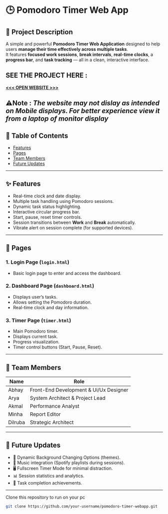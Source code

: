 # 🕒 Pomodoro Timer Web App

## 📜 Project Description
A simple and powerful **Pomodoro Timer Web Application** designed to help users **manage their time effectively across multiple tasks**.  
It features **focused work sessions**, **break intervals**, **real-time clocks**, a **progress bar**, and **task tracking** — all in a clean, interactive interface.

## SEE THE PROJECT HERE : 
**[<<< OPEN WEBSITE >>>](https://abhayvinodh.github.io/Pomodoro-Timer/)** 

**⚠Note :** *The website may not dislay as intended on Mobile displays. For better experience view it from a laptop of monitor display*
---

## 📂 Table of Contents
- [Features](#-features)
- [Pages](#-pages)
- [Team Members](#-team-members)
- [Future Updates](#-future-updates)

---

## ✨ Features
- Real-time clock and date display.
- Multiple task handling using Pomodoro sessions.
- Dynamic task status highlighting.
- Interactive circular progress bar.
- Start, pause, reset timer controls.
- Session transitions between **Work** and **Break** automatically.
- Vibrate alert on session complete (for supported devices).

---

## 📄 Pages

### 1. **Login Page (`login.html`)**
- Basic login page to enter and access the dashboard.

### 2. **Dashboard Page (`dashboard.html`)**
- Displays user’s tasks.
- Allows setting the Pomodoro duration.
- Real-time clock and day information.

### 3. **Timer Page (`timer.html`)**
- Main Pomodoro timer.
- Displays current task.
- Progress visualization.
- Timer control buttons (Start, Pause, Reset).

---

## 👥 Team Members
| Name       | Role                        |
|------------|------------------------------|
| Abhay      | Front-End Development & Ui/Ux Designer |
| Arya       | System Architect & Project Lead |
| Akmal      | Performance Analyst     |
| Minha      | Report Editor |
| Dilruba    | Strategic Architect          |

---

## 🚀 Future Updates
- 🎨 Dynamic Background Changing Options (themes).
- 🎵 Music integration (Spotify playlists during sessions).
- 🖥️ Fullscreen Timer Mode for minimal distraction.
- 📊 Session statistics and analytics.
- 🎯 Task completion achievements.

---

 Clone this repository to run on your pc 
   ```bash
   git clone https://github.com/your-username/pomodoro-timer-webapp.git
